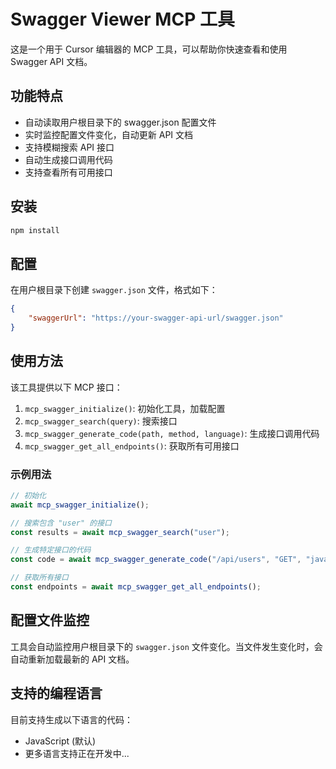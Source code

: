 # Swagger Viewer MCP 工具

这是一个用于 Cursor 编辑器的 MCP 工具，可以帮助你快速查看和使用 Swagger API 文档。

## 功能特点

- 自动读取用户根目录下的 swagger.json 配置文件
- 实时监控配置文件变化，自动更新 API 文档
- 支持模糊搜索 API 接口
- 自动生成接口调用代码
- 支持查看所有可用接口

## 安装

```bash
npm install
```

## 配置

在用户根目录下创建 `swagger.json` 文件，格式如下：

```json
{
    "swaggerUrl": "https://your-swagger-api-url/swagger.json"
}
```

## 使用方法

该工具提供以下 MCP 接口：

1. `mcp_swagger_initialize()`: 初始化工具，加载配置
2. `mcp_swagger_search(query)`: 搜索接口
3. `mcp_swagger_generate_code(path, method, language)`: 生成接口调用代码
4. `mcp_swagger_get_all_endpoints()`: 获取所有可用接口

### 示例用法

```javascript
// 初始化
await mcp_swagger_initialize();

// 搜索包含 "user" 的接口
const results = await mcp_swagger_search("user");

// 生成特定接口的代码
const code = await mcp_swagger_generate_code("/api/users", "GET", "javascript");

// 获取所有接口
const endpoints = await mcp_swagger_get_all_endpoints();
```

## 配置文件监控

工具会自动监控用户根目录下的 `swagger.json` 文件变化。当文件发生变化时，会自动重新加载最新的 API 文档。

## 支持的编程语言

目前支持生成以下语言的代码：

- JavaScript (默认)
- 更多语言支持正在开发中... 